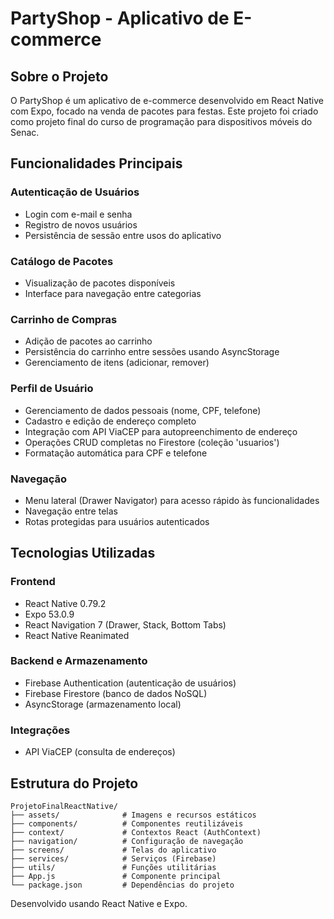 # PartyShop - Aplicativo de E-commerce

## Sobre o Projeto

O PartyShop é um aplicativo de e-commerce desenvolvido em React Native com Expo, focado na venda de pacotes para festas. Este projeto foi criado como projeto final do curso de programação para dispositivos móveis do Senac.

## Funcionalidades Principais

### Autenticação de Usuários
- Login com e-mail e senha
- Registro de novos usuários
- Persistência de sessão entre usos do aplicativo

### Catálogo de Pacotes
- Visualização de pacotes disponíveis
- Interface para navegação entre categorias

### Carrinho de Compras
- Adição de pacotes ao carrinho
- Persistência do carrinho entre sessões usando AsyncStorage
- Gerenciamento de itens (adicionar, remover)

### Perfil de Usuário
- Gerenciamento de dados pessoais (nome, CPF, telefone)
- Cadastro e edição de endereço completo
- Integração com API ViaCEP para autopreenchimento de endereço
- Operações CRUD completas no Firestore (coleção 'usuarios')
- Formatação automática para CPF e telefone

### Navegação
- Menu lateral (Drawer Navigator) para acesso rápido às funcionalidades
- Navegação entre telas
- Rotas protegidas para usuários autenticados

## Tecnologias Utilizadas

### Frontend
- React Native 0.79.2
- Expo 53.0.9
- React Navigation 7 (Drawer, Stack, Bottom Tabs)
- React Native Reanimated

### Backend e Armazenamento
- Firebase Authentication (autenticação de usuários)
- Firebase Firestore (banco de dados NoSQL)
- AsyncStorage (armazenamento local)

### Integrações
- API ViaCEP (consulta de endereços)

## Estrutura do Projeto

```
ProjetoFinalReactNative/
├── assets/              # Imagens e recursos estáticos
├── components/          # Componentes reutilizáveis
├── context/             # Contextos React (AuthContext)
├── navigation/          # Configuração de navegação
├── screens/             # Telas do aplicativo
├── services/            # Serviços (Firebase)
├── utils/               # Funções utilitárias
├── App.js               # Componente principal
└── package.json         # Dependências do projeto
```

Desenvolvido usando React Native e Expo.
